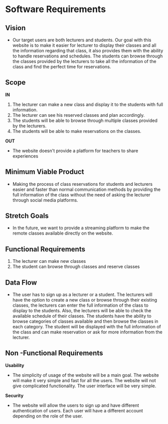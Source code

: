 # Software Requirements 

## Vision 

- Our target users are both lecturers and students. Our goal with this website is to make it easier for lecturer to display their classes and all the information regarding that class, it also provides them with the ability to handle reservations and schedules. The students can browse through the classes provided by the lecturers to take all the information of the class and find the perfect time for reservations.

## Scope 
**IN**

1. The lecturer can make a new class and display it to the students with full information.
2. The lecturer can see his reserved classes and plan accordingly.
3. The students will be able to browse through multiple classes provided by the lecturers.
4. The students will be able to make reservations on the classes.



**OUT**

- The website doesn't provide a platform for teachers to share experiences


## Minimum Viable Product

- Making the process of class reservations for students and lecturers easier and faster than normal communication methods by providing the full information of the class without the need of asking the lecturer through social media platforms.


## Stretch Goals 

- In the future, we want to provide a streaming platform to make the remote classes available directly on the website.


## Functional Requirements

1. The lecturer can make new classes 
2. The student can browse through classes and reserve classes



## Data Flow 

- The user has to sign up as a lecturer or a student. The lecturers will have the option to create a new class or browse through their existing classes, the lecturers can enter the full information of the class to display to the students. Also, the lecturers will be able to check the available schedule of their classes. The students have the ability to browse categories of classes available and then browse the classes in each category. The student will be displayed with the full information of the class and can make reservation or ask for more information from the lecturer.


## Non -Functional Requirements 

**Usability**

- The simplicity of usage of the website will be a main goal. The website will make it very simple and fast for all the users. The website will not give complicated functionality. The user interface will be very simple.

**Security**
- The website will allow the users to sign up and have different authentication of users. Each user will have a different account depending on the role of the user.